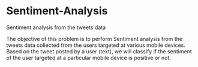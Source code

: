 # Sentiment-Analysis
Sentiment analysis from the tweets data


The objective of this problem is to perform Sentiment analysis from the tweets data collected from the users targeted at various mobile devices. Based on the tweet posted by a user (text), we will classify if the sentiment of the user targeted at a particular mobile device is positive or not.
